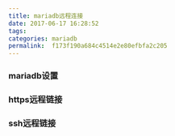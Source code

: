 ```yaml
---
title: mariadb远程连接
date: 2017-06-17 16:28:52
tags:
categories: mariadb
permalink: 	f173f190a684c4514e2e80efbfa2c205
---
```

### mariadb设置
### https远程链接
### ssh远程链接
